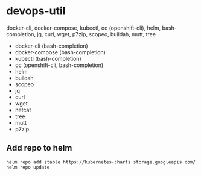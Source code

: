 # devops-util
docker-cli, docker-compose, kubectl, oc (openshift-cli), helm, bash-completion, jq, curl, wget, p7zip, scopeo, buildah, mutt, tree
<ul>
<li>docker-cli (bash-completion)</li>
<li>docker-compose (bash-completion)</li>
<li>kubectl (bash-completion)</li>
<li>oc (openshift-cli, bash-completion)</li>
<li>helm</li>
<li>buildah</li>
<li>scopeo</li>
<li>jq</li>
<li>curl</li>
<li>wget</li>
<li>netcat</li>
<li>tree</li>
<li>mutt</li>
<li>p7zip</li>
</ul>

## Add repo to helm

```
helm repo add stable https://kubernetes-charts.storage.googleapis.com/
helm repo update
```
